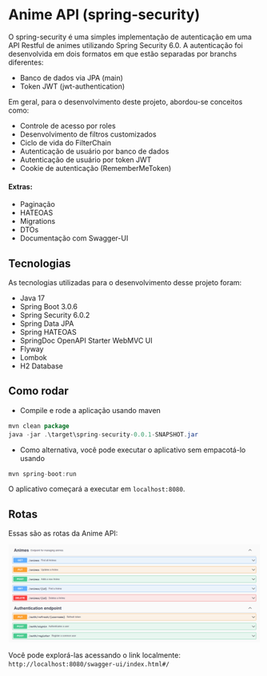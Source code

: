 # Anime API (spring-security)
O spring-security é uma simples implementação de autenticação em uma API Restful de animes utilizando Spring
Security 6.0. A autenticação foi desenvolvida em dois formatos em que estão separadas por branchs diferentes: 
 * Banco de dados via JPA (main)
 * Token JWT (jwt-authentication)

Em geral, para o desenvolvimento deste projeto, abordou-se conceitos como:
* Controle de acesso por roles
* Desenvolvimento de filtros customizados
* Ciclo de vida do FilterChain
* Autenticação de usuário por banco de dados
* Autenticação de usuário por token JWT
* Cookie de autenticação (RememberMeToken)

#### Extras:
* Paginação
* HATEOAS
* Migrations
* DTOs
* Documentação com Swagger-UI

## Tecnologias
As tecnologias utilizadas para o desenvolvimento desse projeto foram:
* Java 17
* Spring Boot 3.0.6
* Spring Security 6.0.2
* Spring Data JPA
* Spring HATEOAS
* SpringDoc OpenAPI Starter WebMVC UI
* Flyway 
* Lombok
* H2 Database

## Como rodar
* Compile e rode a aplicação usando maven

```java 
mvn clean package
java -jar .\target\spring-security-0.0.1-SNAPSHOT.jar
```

* Como alternativa, você pode executar o aplicativo sem empacotá-lo usando

``` java
mvn spring-boot:run
```

O aplicativo começará a executar em ``localhost:8080``.

## Rotas
Essas são as rotas da Anime API:

<img src="./assets/spring-security-routes.png">

Você pode explorá-las acessando o link
localmente: ``http://localhost:8080/swagger-ui/index.html#/``
